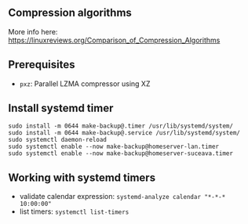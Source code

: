 ## Compression algorithms

More info here: https://linuxreviews.org/Comparison_of_Compression_Algorithms

## Prerequisites

* `pxz`: Parallel LZMA compressor using XZ

## Install systemd timer

```
sudo install -m 0644 make-backup@.timer /usr/lib/systemd/system/
sudo install -m 0644 make-backup@.service /usr/lib/systemd/system/
sudo systemctl daemon-reload
sudo systemctl enable --now make-backup@homeserver-lan.timer
sudo systemctl enable --now make-backup@homeserver-suceava.timer
```

## Working with systemd timers

* validate calendar expression: `systemd-analyze calendar "*-*-* 10:00:00"`
* list timers: `systemctl list-timers`